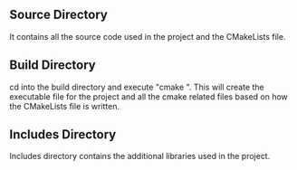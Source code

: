 ## Source Directory

It contains all the source code used in the project and the CMakeLists file.

## Build Directory

cd into the build directory and execute "cmake <path-to-source-directory>". This will create the executable file for the project and all the cmake related files based on how the CMakeLists file is written.

## Includes Directory

Includes directory contains the additional libraries used in the project.